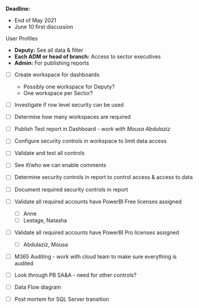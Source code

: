 **Deadline:** 
- End of May 2021
- June 10 first discussion

User Profiles
- **Deputy:** See all data & filter
- **Each ADM or head of branch:** Access to sector executives
- **Admin:** For publishing reports

- [ ] Create workspace for dashboards 
  - Possibly one workspace for Deputy?
  - One workspace per Sector?

- [ ] Investigate if row level security can be used
- [ ] Determine how many workspaces are required
- [ ] Publish Test report in Dashboard - _work with Mousa Abdulaziz_
- [ ] Configure security controls in workspace to limit data access
- [ ] Validate and test all controls
- [ ] See if/who we can enable comments
- [ ] Determine security controls in report to control access & access to data 
- [ ] Document required security controls in report
- [ ] Validate all required accounts have PowerBI Free licenses assigned
  - [ ] Anne
  - [ ] Lestage, Natasha
- [ ] Validate all required accounts have PowerBI Pro licenses assigned
  - [ ] Abdulaziz, Mousa 
- [ ] M365 Auditing - work with cloud team to make sure everything is audited
- [ ] Look through PB SA&A - need for other controls?
- [ ] Data Flow diagram
- [ ] Post mortem for SQL Server transition

